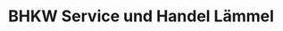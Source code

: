 ---
title: "BHKW Service und Handel Lämmel"
url: /geithain/bhkw-service-und-handel-laemmel/
shop: Allgemein
---